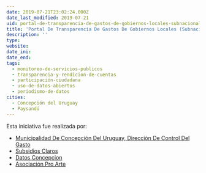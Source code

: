 ```yaml
---
date: 2019-07-21T23:02:24.000Z
date_last_modified: 2019-07-21
uid: portal-de-transparencia-de-gastos-de-gobiernos-locales-subnacionales-engage-civico
title: 'Portal De Transparencia De Gastos De Gobiernos Locales (Subnacionales) + Engage Cívico'
description: ''
type: 
website: 
date_ini: 
date_end: 
tags:
  - monitoreo-de-servicios-publicos
  - transparencia-y-rendicion-de-cuentas
  - participación-ciudadana
  - uso-de-datos-abiertos
  - periodismo-de-datos
cities: 
  - Concepción del Uruguay
  - Paysandú
---
```


Esta iniciativa fue realizada por:

- [Municipalidad De Concepción Del Uruguay, Dirección De Control Del Gasto](/organizaciones/municipalidad-de-concepcion-del-uruguay-direccion-de-control-del-gasto)
- [Subsidios Claros](/organizaciones/subsidios-claros)
- [Datos Concepcion](/organizaciones/datos-concepcion)
- [Asociación Pro Arte](/organizaciones/asociacion-pro-arte)

